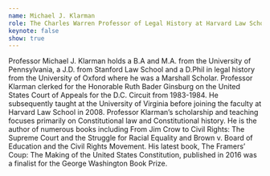 ```yaml
---
name: Michael J. Klarman
role: The Charles Warren Professor of Legal History at Harvard Law School
keynote: false
show: true
---
```


Professor Michael J. Klarman holds a B.A and M.A. from the University of Pennsylvania, a J.D. from Stanford Law School and a D.Phil in legal history from the University of Oxford where he was a Marshall Scholar. Professor Klarman clerked for the Honorable Ruth Bader Ginsburg on the United States Court of Appeals for the D.C. Circuit from 1983-1984. He subsequently taught at the University of Virginia before joining the faculty at Harvard Law School in 2008.
Professor Klarman’s scholarship and teaching focuses primarily on Constitutional law and Constitutional history. He is the author of numerous books including From Jim Crow to Civil Rights: The Supreme Court and the Struggle for Racial Equality and Brown v. Board of Education and the Civil Rights Movement. His latest book, The Framers’ Coup: The Making of the United States Constitution, published in 2016 was a finalist for the George Washington Book Prize.
